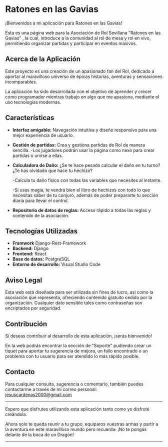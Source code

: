 # Ratones en las Gavias

¡Bienvenidos a mi aplicación para Ratones en las Gavias! 

Esta es una página web para la Asociación de Rol Sevillana "Ratones en las Gavias" , la cual, introduce a la comunidad al rol de mesa y rol en vivo, 
permitiendo organizar partidas y participar en eventos masivos.

## Acerca de la Aplicación

Este proyecto es una creación de un apasionado fan del Rol, dedicado a aportar al maravilloso universo de épicas historias, aventuras y sensaciones incomparables.

La aplicación ha sido desarrollada con el objetivo de aprender y crecer como programador mientras trabajo en algo que me apasiona, mediante el uso tecnologías modernas.

## Características

- **Interfaz amigable:** Navegación intuitiva y diseño responsivo para una mejor experiencia de usuario.

- **Gestión de partidas:** Crea y gestiona partidas de Rol de manera sencilla.
    -Los jugadores podrán usar la página como nexo para crear partidas o unirse a ellas.

- **Calculadora de Daño:** ¿Se te hace pesado calcular el daño en tu turno? ¿Te has olvidado que hace tu hechizo?

    -Calcula tu daño fisico con todas las variables que necesites al instante.
    
    -Si usas magia, te vendrá bien el libro de hechizos con todo lo que necesitas saber de tu conjuro, además de poder prepararte tu sección diaria para llevar el control.

- **Repositorio de datos de reglas:** Acceso rápido a todas las reglas y contenido de la asociación.


## Tecnologías Utilizadas

- **Framwork** Django-Rest-Framework
- **Backend:** Django
- **Frontend:** React
- **Base de datos:** PostgreSQL
- **Entorno de desarrollo:** Visual Studio Code

## Aviso Legal

Esta web está diseñada para ser utilizada sin fines de lucro, así como la asociación que representa, ofreciendo contenido gratuito cedido por la organización.
Cualquier dato sensible tales como contraseñas son encriptados por seguridad.

## Contribución

Si deseas contribuir al desarrollo de esta aplicación, ¡serás bienvenido! 

En la web podrás encontrar la sección de "Soporte" pudiendo crear un tiquet para aportar tu sugerencia de mejora, un fallo encontrado o un problema con tu usuario para ser atendido lo más rápido posible.

## Contacto

Para cualquier consulta, sugerencia o comentario, también puedes contactarme a través de mi correo personal: jesuscardenas2000@gmail.com

---

Espero que disfrutes utilizando esta aplicación tanto como yo disfruté creándola. 

Ahora solo te queda reunir a tu grupo, equiparos vuestras armas y partir a la aventura en este maravilloso mundo pero recuerda:
¡No te pongas delante de la boca de un Dragón!

---